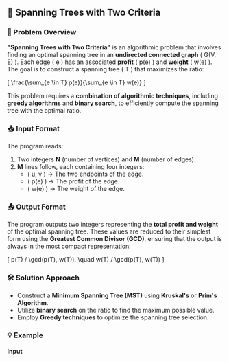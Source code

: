 ## 🌳 **Spanning Trees with Two Criteria**

### 📖 Problem Overview
**"Spanning Trees with Two Criteria"** is an algorithmic problem that involves finding an optimal spanning tree in an **undirected connected graph** \( G(V, E) \). Each edge \( e \) has an associated **profit** \( p(e) \) and **weight** \( w(e) \). The goal is to construct a spanning tree \( T \) that maximizes the ratio:

\[
\frac{\sum_{e \in T} p(e)}{\sum_{e \in T} w(e)}
\]

This problem requires a **combination of algorithmic techniques**, including **greedy algorithms** and **binary search**, to efficiently compute the spanning tree with the optimal ratio.

### 📥 Input Format
The program reads:
1. Two integers **N** (number of vertices) and **M** (number of edges).
2. **M** lines follow, each containing four integers:
   - \( u, v \) → The two endpoints of the edge.
   - \( p(e) \) → The profit of the edge.
   - \( w(e) \) → The weight of the edge.

### 📤 Output Format
The program outputs two integers representing the **total profit and weight** of the optimal spanning tree. These values are reduced to their simplest form using the **Greatest Common Divisor (GCD)**, ensuring that the output is always in the most compact representation:

\[
p(T) / \gcd(p(T), w(T)), \quad w(T) / \gcd(p(T), w(T))
\]

### 🛠 Solution Approach
- Construct a **Minimum Spanning Tree (MST)** using **Kruskal's** or **Prim's Algorithm**.
- Utilize **binary search** on the ratio to find the maximum possible value.
- Employ **Greedy techniques** to optimize the spanning tree selection.

### 💡 Example
#### **Input**
